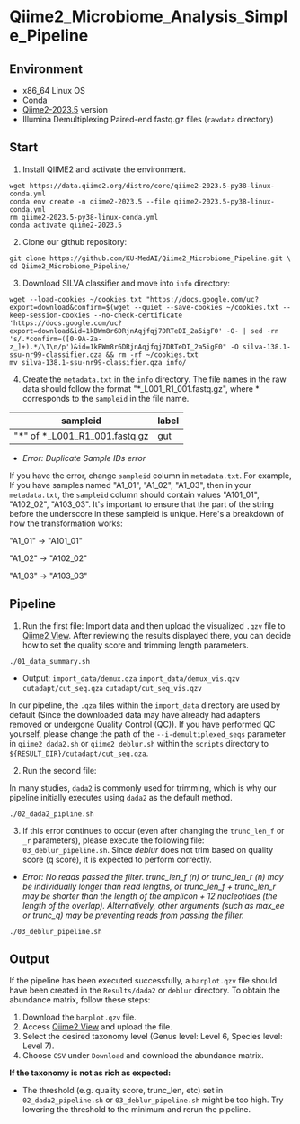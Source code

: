 # Qiime2_Microbiome_Analysis_Simple_Pipeline

## Environment

- x86_64 Linux OS
- [Conda](https://www.anaconda.com/download#downloads)
- [Qiime2-2023.5](https://data.qiime2.org/distro/core/qiime2-2023.5-py38-linux-conda.yml) version
- Illumina Demultiplexing Paired-end fastq.gz files (`rawdata` directory)

## Start
1. Install QIIME2 and activate the environment.
```
wget https://data.qiime2.org/distro/core/qiime2-2023.5-py38-linux-conda.yml
conda env create -n qiime2-2023.5 --file qiime2-2023.5-py38-linux-conda.yml
rm qiime2-2023.5-py38-linux-conda.yml
conda activate qiime2-2023.5
```


2. Clone our github repository:
```
git clone https://github.com/KU-MedAI/Qiime2_Microbiome_Pipeline.git \
cd Qiime2_Microbiome_Pipeline/
```


3. Download SILVA classifier and move into `info` directory:
```
wget --load-cookies ~/cookies.txt "https://docs.google.com/uc?export=download&confirm=$(wget --quiet --save-cookies ~/cookies.txt --keep-session-cookies --no-check-certificate 'https://docs.google.com/uc?export=download&id=1kBWm8r6DRjnAqjfqj7DRTeDI_2a5igF0' -O- | sed -rn 's/.*confirm=([0-9A-Za-z_]+).*/\1\n/p')&id=1kBWm8r6DRjnAqjfqj7DRTeDI_2a5igF0" -O silva-138.1-ssu-nr99-classifier.qza && rm -rf ~/cookies.txt
mv silva-138.1-ssu-nr99-classifier.qza info/
```


4. Create the `metadata.txt` in the `info` directory. 
The file names in the raw data should follow the format "*_L001_R1_001.fastq.gz", where * corresponds to the `sampleid` in the file name.

sampleid | label
---------|---------
"*" of *_L001_R1_001.fastq.gz | gut


- *Error: Duplicate Sample IDs error*

If you have the error, change `sampleid` column in `metadata.txt`. For example, If you have samples named "A1_01", "A1_02", "A1_03", then in your `metadata.txt`, the `sampleid` column should contain values "A101_01", "A102_02", "A103_03". It's important to ensure that the part of the string before the underscore in these sampleid is unique. Here's a breakdown of how the transformation works:

"A1_01" → "A101_01"

"A1_02" → "A102_02"

"A1_03" → "A103_03"


## Pipeline

1. Run the first file:
Import data and then upload the visualized `.qzv` file to [Qiime2 View](https://view.qiime2.org/). After reviewing the results displayed there, you can decide how to set the quality score and trimming length parameters.

```
./01_data_summary.sh
```

- Output:
`import_data/demux.qza`
`import_data/demux_vis.qzv`
`cutadapt/cut_seq.qza`
`cutadapt/cut_seq_vis.qzv`

In our pipeline, the `.qza` files within the `import_data` directory are used by default (Since the downloaded data may have already had adapters removed or undergone Quality Control (QC)).
If you have performed QC yourself, please change the path of the `--i-demultiplexed_seqs` parameter in `qiime2_dada2.sh` or `qiime2_deblur.sh` within the `scripts` directory to `${RESULT_DIR}/cutadapt/cut_seq.qza`.


2. Run the second file:

In many studies, `dada2` is commonly used for trimming, which is why our pipeline initially executes using `dada2` as the default method.

```
./02_dada2_pipline.sh
```


3. If this error continues to occur (even after changing the `trunc_len_f` or `_r` parameters), please execute the following file: `03_deblur_pipeline.sh`. Since *deblur* does not trim based on quality score (q score), it is expected to perform correctly.

- *Error: No reads passed the filter. trunc_len_f (n) or trunc_len_r (n) may be individually longer than read lengths, or trunc_len_f + trunc_len_r may be shorter than the length of the amplicon + 12 nucleotides (the length of the overlap). Alternatively, other arguments (such as max_ee or trunc_q) may be preventing reads from passing the filter.*
 
```
./03_deblur_pipeline.sh
```


## Output

If the pipeline has been executed successfully, a `barplot.qzv` file should have been created in the `Results/dada2` or `deblur` directory. To obtain the abundance matrix, follow these steps:

1. Download the `barplot.qzv` file.
2. Access [Qiime2 View](https://view.qiime2.org/) and upload the file.
3. Select the desired taxonomy level (Genus level: Level 6, Species level: Level 7).
4. Choose `CSV` under `Download` and download the abundance matrix.


**If the taxonomy is not as rich as expected:**
- The threshold (e.g. quality score, trunc_len, etc) set in `02_dada2_pipeline.sh` or `03_deblur_pipeline.sh` might be too high. Try lowering the threshold to the minimum and rerun the pipeline.
